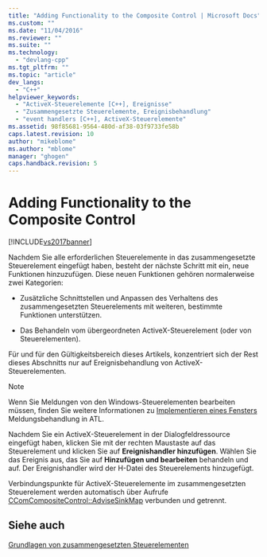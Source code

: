 ```yaml
---
title: "Adding Functionality to the Composite Control | Microsoft Docs"
ms.custom: ""
ms.date: "11/04/2016"
ms.reviewer: ""
ms.suite: ""
ms.technology: 
  - "devlang-cpp"
ms.tgt_pltfrm: ""
ms.topic: "article"
dev_langs: 
  - "C++"
helpviewer_keywords: 
  - "ActiveX-Steuerelemente [C++], Ereignisse"
  - "Zusammengesetzte Steuerelemente, Ereignisbehandlung"
  - "event handlers [C++], ActiveX-Steuerelemente"
ms.assetid: 98f85681-9564-480d-af38-03f9733fe58b
caps.latest.revision: 10
author: "mikeblome"
ms.author: "mblome"
manager: "ghogen"
caps.handback.revision: 5
---
```

# Adding Functionality to the Composite Control
[!INCLUDE[vs2017banner](../assembler/inline/includes/vs2017banner.md)]

Nachdem Sie alle erforderlichen Steuerelemente in das zusammengesetzte Steuerelement eingefügt haben, besteht der nächste Schritt mit ein, neue Funktionen hinzuzufügen.  Diese neuen Funktionen gehören normalerweise zwei Kategorien:  
  
-   Zusätzliche Schnittstellen und Anpassen des Verhaltens des zusammengesetzten Steuerelements mit weiteren, bestimmte Funktionen unterstützen.  
  
-   Das Behandeln vom übergeordneten ActiveX\-Steuerelement \(oder von Steuerelementen\).  
  
 Für und für den Gültigkeitsbereich dieses Artikels, konzentriert sich der Rest dieses Abschnitts nur auf Ereignisbehandlung von ActiveX\-Steuerelementen.  
  
> [!NOTE]
>  Wenn Sie Meldungen von den Windows\-Steuerelementen bearbeiten müssen, finden Sie weitere Informationen zu [Implementieren eines Fensters](../atl/implementing-a-window.md) Meldungsbehandlung in ATL.  
  
 Nachdem Sie ein ActiveX\-Steuerelement in der Dialogfeldressource eingefügt haben, klicken Sie mit der rechten Maustaste auf das Steuerelement und klicken Sie auf **Ereignishandler hinzufügen**.  Wählen Sie das Ereignis aus, das Sie auf **Hinzufügen und bearbeiten** behandeln und auf.  Der Ereignishandler wird der H\-Datei des Steuerelements hinzugefügt.  
  
 Verbindungspunkte für ActiveX\-Steuerelemente im zusammengesetzten Steuerelement werden automatisch über Aufrufe [CComCompositeControl::AdviseSinkMap](../Topic/CComCompositeControl::AdviseSinkMap.md) verbunden und getrennt.  
  
## Siehe auch  
 [Grundlagen von zusammengesetzten Steuerelementen](../atl/atl-composite-control-fundamentals.md)